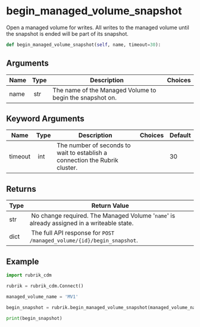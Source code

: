 # begin_managed_volume_snapshot

Open a managed volume for writes. All writes to the managed volume until the snapshot is ended will be part of its snapshot.

```py
def begin_managed_volume_snapshot(self, name, timeout=30):
```

## Arguments

| Name        | Type | Description                                                                 | Choices |
|-------------|------|-----------------------------------------------------------------------------|---------|
| name  | str | The name of the Managed Volume to begin the snapshot on. |  |

## Keyword Arguments

| Name        | Type | Description                                                                 | Choices | Default |
|-------------|------|-----------------------------------------------------------------------------|---------|---------|
| timeout  | int | The number of seconds to wait to establish a connection the Rubrik cluster.  |  | 30 |

## Returns

| Type | Return Value                                                                                  |
|------|-----------------------------------------------------------------------------------------------|
| str | No change required. The Managed Volume '`name`' is already assigned in a writeable state. |
| dict | The full API response for `POST /managed_volume/{id}/begin_snapshot`. |



## Example

```py
import rubrik_cdm

rubrik = rubrik_cdm.Connect()

managed_volume_name = 'MV1'

begin_snapshot = rubrik.begin_managed_volume_snapshot(managed_volume_name)

print(begin_snapshot)

```
